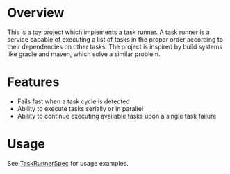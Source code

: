 # Overview

This is a toy project which implements a task runner. A task runner is a service capable of executing a list of tasks in the proper order according to their dependencies on other tasks. The project is inspired by build systems like gradle and maven, which solve a similar problem.

# Features
- Fails fast when a task cycle is detected
- Ability to execute tasks serially or in parallel
- Ability to continue executing available tasks upon a single task failure

# Usage

See [TaskRunnerSpec](src/test/groovy/io/github/tylerwilliams/task/TaskRunnerSpec.groovy) for usage examples.

